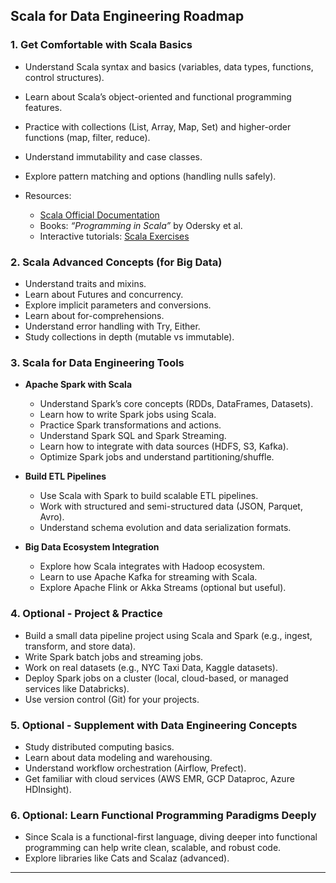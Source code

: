 ## Scala for Data Engineering Roadmap

### 1. **Get Comfortable with Scala Basics**

* Understand Scala syntax and basics (variables, data types, functions, control structures).
* Learn about Scala’s object-oriented and functional programming features.
* Practice with collections (List, Array, Map, Set) and higher-order functions (map, filter, reduce).
* Understand immutability and case classes.
* Explore pattern matching and options (handling nulls safely).
* Resources:

  * [Scala Official Documentation](https://docs.scala-lang.org/)
  * Books: *“Programming in Scala”* by Odersky et al.
  * Interactive tutorials: [Scala Exercises](https://www.scala-exercises.org/)

### 2. **Scala Advanced Concepts (for Big Data)**

* Understand traits and mixins.
* Learn about Futures and concurrency.
* Explore implicit parameters and conversions.
* Learn about for-comprehensions.
* Understand error handling with Try, Either.
* Study collections in depth (mutable vs immutable).

### 3. **Scala for Data Engineering Tools**

* **Apache Spark with Scala**

  * Understand Spark’s core concepts (RDDs, DataFrames, Datasets).
  * Learn how to write Spark jobs using Scala.
  * Practice Spark transformations and actions.
  * Understand Spark SQL and Spark Streaming.
  * Learn how to integrate with data sources (HDFS, S3, Kafka).
  * Optimize Spark jobs and understand partitioning/shuffle.

* **Build ETL Pipelines**

  * Use Scala with Spark to build scalable ETL pipelines.
  * Work with structured and semi-structured data (JSON, Parquet, Avro).
  * Understand schema evolution and data serialization formats.

* **Big Data Ecosystem Integration**

  * Explore how Scala integrates with Hadoop ecosystem.
  * Learn to use Apache Kafka for streaming with Scala.
  * Explore Apache Flink or Akka Streams (optional but useful).

### 4. **Optional - Project & Practice**

* Build a small data pipeline project using Scala and Spark (e.g., ingest, transform, and store data).
* Write Spark batch jobs and streaming jobs.
* Work on real datasets (e.g., NYC Taxi Data, Kaggle datasets).
* Deploy Spark jobs on a cluster (local, cloud-based, or managed services like Databricks).
* Use version control (Git) for your projects.

### 5. **Optional - Supplement with Data Engineering Concepts**

* Study distributed computing basics.
* Learn about data modeling and warehousing.
* Understand workflow orchestration (Airflow, Prefect).
* Get familiar with cloud services (AWS EMR, GCP Dataproc, Azure HDInsight).

### 6. **Optional: Learn Functional Programming Paradigms Deeply**

* Since Scala is a functional-first language, diving deeper into functional programming can help write clean, scalable, and robust code.
* Explore libraries like Cats and Scalaz (advanced).

---


